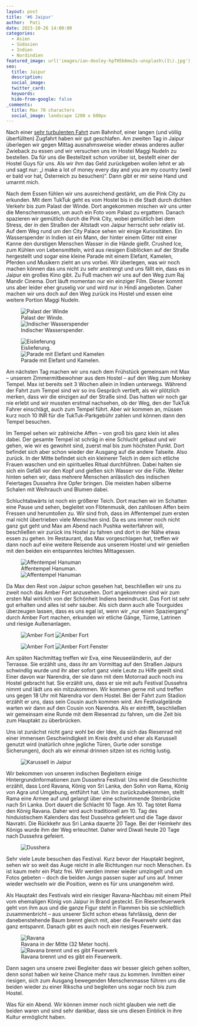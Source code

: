 ```yaml
---
layout: post
title: '#6 Jaipur'
author:  Pati
date: 2023-10-26 14:00:00
categories:
  - Asien
  - Südasien
  - Indien
  - Nordindien
featured_image: url('images/ian-dooley-hpTH5b6mo2s-unsplash\(1\).jpg')
seo:
  title: Jaipur
  description:
  social_image:
  twitter_card:
  keywords:
  hide-from-google: false
_comments:
  title: Max 70 characters
  social_image: landscape 1200 x 600px
---
```

Nach einer [sehr turbulenten Fahrt](2023-10-23-von-neu-delhi-nach-jaipur) zum Bahnhof, einer langen (und völlig überfüllten) Zugfahrt haben wir gut geschlafen. Am zweiten Tag in Jaipur überlegen wir gegen Mittag ausnahmsweise wieder etwas anderes außer Zwieback zu essen und wir versuchen uns im Hostel Maggi Nudeln zu bestellen. Da für uns die Bestellzeit schon vorüber ist, bestellt einer der Hostel Guys für uns. Als wir ihm das Geld zurückgeben wollen lehnt er ab und sagt nur: „i make a lot of money every day and you are my country (weil er bald vor hat, Österreich zu besuchen)“. Dann gibt er mir seine Hand und umarmt mich. 

Nach dem Essen fühlen wir uns ausreichend gestärkt, um die Pink City zu erkunden. Mit dem TukTuk geht es vom Hostel bis in die Stadt durch dichten Verkehr bis zum Palast der Winde. Dort angekommen mischen wir uns unter die Menschenmassen, um auch ein Foto vom Palast zu ergattern. Danach spazieren wir gemütlich durch die Pink City, wobei gemütlich bei dem Stress, der in den Straßen der Altstadt von Jaipur herrscht sehr relativ ist. Auf dem Weg rund um den City Palace sehen wir einige Kuriositäten. Ein Wasserspender in Indien ist ein Mann, der hinter einem Gitter mit einer Kanne den durstigen Menschen Wasser in die Hände gießt. Crushed Ice, zum Kühlen von Lebensmitteln, wird aus riesigen Eisblöcken auf der Straße hergestellt und sogar eine kleine Parade mit einem Elefant, Kamelen, Pferden und Musikern zieht an uns vorbei. Wir überlegen, was wir noch machen können das uns nicht zu sehr anstrengt und uns fällt ein, dass es in Jaipur ein großes Kino gibt. Zu Fuß machen wir uns auf den Weg zum Raj Mandir Cinema. Dort läuft momentan nur ein einziger Film. Dieser kommt uns aber leider eher gruselig vor und wird nur in Hindi angeboten. Daher machen wir uns doch auf den Weg zurück ins Hostel und essen eine weitere Portion Maggi Nudeln. 

<figure class="img2">
 	<img src="/images/diary/indien/jaipur/jaipur-8.jpg" alt="Palast der Winde">
  <figcaption> Palast der Winde.</figcaption>
  <img src="/images/diary/indien/jaipur/jaipur-9.jpg" alt="Indischer Wasserspender">
  <figcaption> Indischer Wasserspender.</figcaption>
</figure>
<figure class="img2">
 	<img src="/images/diary/indien/jaipur/jaipur-1.jpg" alt="Eislieferung">
  <figcaption> Eislieferung.</figcaption>
  <img src="/images/diary/indien/jaipur/jaipur-10.jpg" alt="Parade mit Elefant und Kamelen">
  <figcaption> Parade mit Elefant und Kamelen.</figcaption>
</figure>

Am nächsten Tag machen wir uns nach dem Frühstück gemeinsam mit Max – unserem Zimmermitbewohner aus dem Hostel – auf den Weg zum Monkey Tempel. Max ist bereits seit 3 Wochen allein in Indien unterwegs. Während der Fahrt zum Tempel sind wir so ins Gespräch vertieft, als wir plötzlich merken, dass wir die einzigen auf der Straße sind. Das hatten wir noch gar nie erlebt und wir mussten erstmal nachsehen, ob der Weg, den der TukTuk Fahrer einschlägt, auch zum Tempel führt. Aber wir kommen an, müssen kurz noch 10 INR für die TukTuk-Parkgebühr zahlen und können dann den Tempel besuchen.

Im Tempel sehen wir zahlreiche Affen – von groß bis ganz klein ist alles dabei. Der gesamte Tempel ist schräg in eine Schlucht gebaut und wir gehen, wie wir es gewohnt sind, zuerst mal bis zum höchsten Punkt. Dort befindet sich aber schon wieder der Ausgang auf die andere Talseite. Also zurück. In der Mitte befindet sich ein kleinerer Teich in dem sich etliche Frauen waschen und ein spirituelles Ritual durchführen. Dabei halten sie sich ein Gefäß vor den Kopf und gießen sich Wasser vor die Füße. Weiter hinten sehen wir, dass mehrere Menschen anlässlich des indischen Feiertages Dussehra ihre Opfer bringen. Die meisten haben silberne Schalen mit Weihrauch und Blumen dabei.

Schluchtabwärts ist noch ein größerer Teich. Dort machen wir im Schatten eine Pause und sehen, begleitet von Flötenmusik, den zahllosen Affen beim Fressen und herumtollen zu. Wir sind froh, dass im Affentempel zum ersten mal nicht übertrieben viele Menschen sind. Da es uns immer noch nicht ganz gut geht und Max am Abend nach Pushka weiterfahren will, beschließen wir zurück ins Hostel zu fahren und dort in der Nähe etwas essen zu gehen. Im Restaurant, das Max vorgeschlagen hat, treffen wir dann noch auf eine weitere Reisende aus unserem Hostel und wir genießen mit den beiden ein entspanntes leichtes Mittagessen.

<figure class="img2">
 	<img src="/images/diary/indien/jaipur/jaipur-2.jpg" alt="Affentempel Hanuman">
  <figcaption> Affentempel Hanuman.</figcaption>
  <img src="/images/diary/indien/jaipur/jaipur-3.jpg" alt="Affentempel Hanuman">
</figure>

Da Max den Rest von Jaipur schon gesehen hat, beschließen wir uns zu zweit noch das Amber Fort anzusehen. Dort angekommen sind wir zum ersten Mal wirklich von der Schönheit Indiens beeindruckt. Das Fort ist sehr gut erhalten und alles ist sehr sauber. Als sich dann auch alle Tourguides überzeugen lassen, dass es uns egal ist, wenn wir „nur einen Spaziergang“ durch Amber Fort machen, erkunden wir etliche Gänge, Türme, Latrinen und riesige Außenanlagen. 

<figure class="img2">
 	<img src="/images/diary/indien/jaipur/jaipur-11.jpg" alt="Amber Fort">
  <img src="/images/diary/indien/jaipur/jaipur-12.jpg" alt="Amber Fort">
</figure>
<figure class="img2">
 	<img src="/images/diary/indien/jaipur/jaipur-13.jpg" alt="Amber Fort">
  <img src="/images/diary/indien/jaipur/jaipur-14.jpg" alt="Amber Fort Fenster">
</figure>

Am späten Nachmittag treffen wir Eva, eine Neuseeländerin, auf der Terrasse. Sie erzählt uns, dass ihr am Vormittag auf den Straßen Jaipurs schwindlig wurde und ihr aber sofort ganz viele Leute zu Hilfe geeilt sind. Einer davon war Narendra, der sie dann mit dem Motorrad auch noch ins Hostel gebracht hat. Sie erzählt uns, dass er sie mit aufs Festival Dussehra nimmt und lädt uns ein mitzukommen. Wir kommen gerne mit und treffen uns gegen 18 Uhr mit Narendra vor dem Hostel. Bei der Fahrt zum Stadion erzählt er uns, dass sein Cousin auch kommen wird. Am Festivalgelände warten wir dann auf den Cousin von Narendra. Als er eintrifft, beschließen wir gemeinsam eine Runde mit dem Riesenrad zu fahren, um die Zeit bis zum Hauptakt zu überbrücken. 

Uns ist zunächst nicht ganz wohl bei der Idee, da sich das Riesenrad mit einer immensen Geschwindigkeit im Kreis dreht und eher als Karussell genutzt wird (natürlich ohne jegliche Türen, Gurte oder sonstige Sicherungen), doch als wir einmal drinnen sitzen ist es richtig lustig. 

<figure class="img1">
 	<img src="/images/diary/indien/jaipur/jaipur-4.jpg" alt="Karussell in Jaipur">
</figure>

Wir bekommen von unseren indischen Begleitern einige Hintergrundinformationen zum Dussehra Festival: Uns wird die Geschichte erzählt, dass Lord Ravana, König von Sri Lanka, den Sohn von Rama, König von Agra und Umgebung, entführt hat. Um ihn zurückzubekommen, stellt Rama eine Armee auf und gelangt über eine schwimmende Steinbrücke nach Sri Lanka. Dort dauert die Schlacht 10 Tage. Am 10. Tag tötet Rama den König Ravana. Daher wird auch traditionell am 10. Tag des hinduistischem Kalenders das fest Dussehra gefeiert und die Tage davor Navratri. Die Rückkehr aus Sri Lanka dauerte 20 Tage. Bei der Heimkehr des Königs wurde ihm der Weg erleuchtet. Daher wird Diwali heute 20 Tage nach Dussehra gefeiert.

<figure class="img1">
 	<img src="/images/diary/indien/jaipur/jaipur-6.jpg" alt="Dusshera">
</figure>

Sehr viele Leute besuchen das Festival. Kurz bevor der Hauptakt beginnt, sehen wir so weit das Auge reicht in alle Richtungen nur noch Menschen. Es ist kaum mehr ein Platz frei. Wir werden immer wieder umzingelt und um Fotos gebeten – doch die beiden Jungs passen super auf uns auf. Immer wieder wechseln wir die Position, wenn es für uns unangenehm wird.

Als Hauptakt des Festivals wird ein riesiger Ravana-Nachbau mit einem Pfeil vom ehemaligen König von Jaipur in Brand gesteckt. Ein Riesenfeuerwerk geht von ihm aus und die ganze Figur steht in Flammen bis sie schließlich zusammenbricht – aus unserer Sicht schon etwas fahrlässig, denn der danebenstehende Baum brennt gleich mit, aber die Feuerwehr sieht das ganz entspannt. Danach gibt es auch noch ein riesiges Feuerwerk.

<figure class="img2">
 	<img src="/images/diary/indien/jaipur/jaipur-5.jpg" alt="Ravana">
  <figcaption> Ravana in der Mitte (32 Meter hoch).</figcaption>
  <img src="/images/diary/indien/jaipur/jaipur-7.jpg" alt="Ravana brennt und es gibt Feuerwerk">
  <figcaption> Ravana brennt und es gibt ein Feuerwerk.</figcaption>
</figure>

Dann sagen uns unsere zwei Begleiter dass wir besser gleich gehen sollten, denn sonst haben wir keine Chance mehr raus zu kommen. Inmitten einer riesigen, sich zum Ausgang bewegenden Menschenmasse führen uns die beiden wieder zu einer Rikscha und begleiten uns sogar noch bis zum Hostel.

Was für ein Abend. Wir können immer noch nicht glauben wie nett die beiden waren und sind sehr dankbar, dass sie uns diesen Einblick in ihre Kultur ermöglicht haben.
